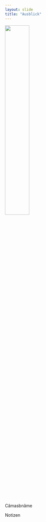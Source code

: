 ```yaml
---
layout: slide
title: "Ausblick"
---
```

<img src="/vortrag-dig/assets/N10010-91.jpg" width="40%">

Câmasbnâme

<aside class="notes">
Notizen
</aside>
